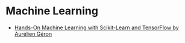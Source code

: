 # Machine Learning

* [Hands-On Machine Learning with Scikit-Learn and TensorFlow by Aurélien Géron](https://www.oreilly.com/library/view/hands-on-machine-learning/9781491962282/)
